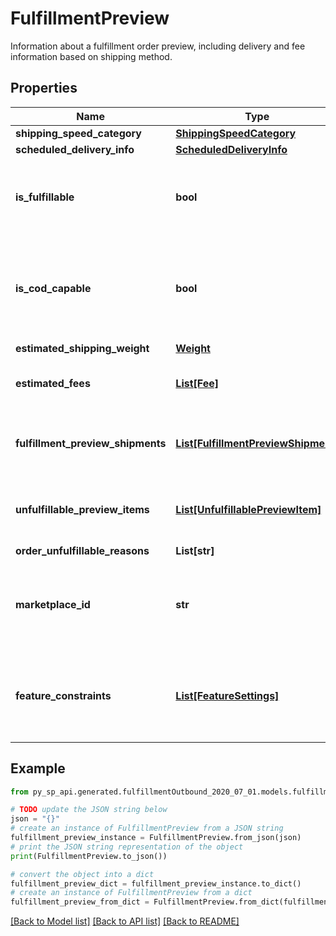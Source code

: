 # FulfillmentPreview

Information about a fulfillment order preview, including delivery and fee information based on shipping method.

## Properties

Name | Type | Description | Notes
------------ | ------------- | ------------- | -------------
**shipping_speed_category** | [**ShippingSpeedCategory**](ShippingSpeedCategory.md) |  | 
**scheduled_delivery_info** | [**ScheduledDeliveryInfo**](ScheduledDeliveryInfo.md) |  | [optional] 
**is_fulfillable** | **bool** | When true, this fulfillment order preview is fulfillable. | 
**is_cod_capable** | **bool** | When true, this fulfillment order preview is for COD (Cash On Delivery). | 
**estimated_shipping_weight** | [**Weight**](Weight.md) |  | [optional] 
**estimated_fees** | [**List[Fee]**](Fee.md) | An array of fee type and cost pairs. | [optional] 
**fulfillment_preview_shipments** | [**List[FulfillmentPreviewShipment]**](FulfillmentPreviewShipment.md) | An array of fulfillment preview shipment information. | [optional] 
**unfulfillable_preview_items** | [**List[UnfulfillablePreviewItem]**](UnfulfillablePreviewItem.md) | An array of unfulfillable preview item information. | [optional] 
**order_unfulfillable_reasons** | **List[str]** | String list | [optional] 
**marketplace_id** | **str** | The marketplace the fulfillment order is placed against. | 
**feature_constraints** | [**List[FeatureSettings]**](FeatureSettings.md) | A list of features and their fulfillment policies to apply to the order. | [optional] 

## Example

```python
from py_sp_api.generated.fulfillmentOutbound_2020_07_01.models.fulfillment_preview import FulfillmentPreview

# TODO update the JSON string below
json = "{}"
# create an instance of FulfillmentPreview from a JSON string
fulfillment_preview_instance = FulfillmentPreview.from_json(json)
# print the JSON string representation of the object
print(FulfillmentPreview.to_json())

# convert the object into a dict
fulfillment_preview_dict = fulfillment_preview_instance.to_dict()
# create an instance of FulfillmentPreview from a dict
fulfillment_preview_from_dict = FulfillmentPreview.from_dict(fulfillment_preview_dict)
```
[[Back to Model list]](../README.md#documentation-for-models) [[Back to API list]](../README.md#documentation-for-api-endpoints) [[Back to README]](../README.md)


